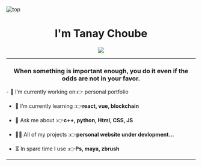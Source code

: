 <img src="https://user-images.githubusercontent.com/74038190/225813708-98b745f2-7d22-48cf-9150-083f1b00d6c9.gif" alt="top" />
<h1 align="center">I'm Tanay Choube</h1>
<!-- <h3 align="center">A passionate Full Stack Web Developer from Bharatpur, Rajasthan.</h3> -->
<div align="center">
<img src="https://readme-typing-svg.herokuapp.com/?lines=Welcome+To+Profile;Self+Motivated;Problem+Solver;&color=teal&center=true" />
</div>
<hr>
<h3 align="center">When something is important enough, you do it even if the odds are not in your favor.</h3>
- 🔭 I’m currently working on:👉 personal portfolio

- 🌱 I’m currently learning :👉**react, vue, blockchain**

- 💬 Ask me about :👉**c++, python, Html, CSS, JS**

- 👨‍💻 All of my projects :👉**personal website under devlopment...**

- ⏳ In spare time I use :👉**Ps, maya, zbrush**


<hr>
